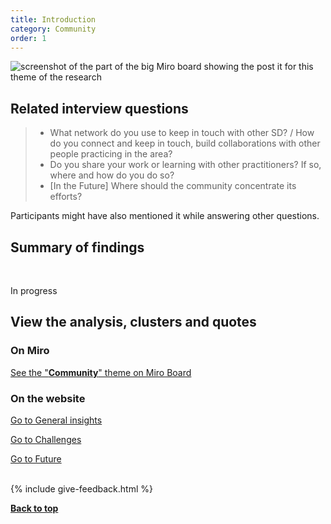 ```yaml
---
title: Introduction
category: Community
order: 1
---
```


![screenshot of the part of the big Miro board showing the post it for this theme of the research](/practitioner-stories/images/Community/SD-community.png)


## Related interview questions
<blockquote class="alt">
<ul>
<li>What network do you use to keep in touch with other SD? / How do you connect and keep in touch, build collaborations with other people practicing in the area?</li>
<li>Do you share your work or learning with other practitioners? If so, where and how do you do so?</li>
<li>[In the Future] Where should the community concentrate its efforts?</li>
</ul>
</blockquote>

Participants might have also mentioned it while answering other questions.


<h2 class="top-line">Summary of findings</h2>
<br>
<p><span class="tag-alt">In progress</span></p>


<h2 class="top-line">View the analysis, clusters and quotes</h2>

### On Miro

<p><a href="https://miro.com/app/board/o9J_ldOzA14=/?moveToWidget=3074457352333741365&cot=14" target="_blank">See the "<strong>Community</strong>" theme on Miro Board</a></p>

### On the website

<div class="item-nav">
   <p><span><a href="/practitioner-stories/Community/general">Go to General insights</a></span></p>
   <p><span><a href="/practitioner-stories/Community/challenges">Go to Challenges</a></span></p>
   <p><span><a href="/practitioner-stories/Community/future">Go to Future</a></span></p>
</div>

<br>
{% include give-feedback.html %}

<p><a href="#"><strong>Back to top</strong></a></p>

